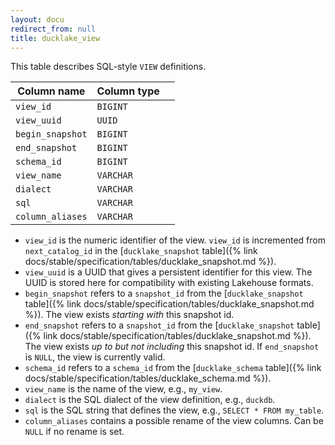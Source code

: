 ```yaml
---
layout: docu
redirect_from: null
title: ducklake_view
---
```


This table describes SQL-style `VIEW` definitions.

| Column name      | Column type |             |
| ---------------- | ----------- | ----------- |
| `view_id`        | `BIGINT`    |             |
| `view_uuid`      | `UUID`      |             |
| `begin_snapshot` | `BIGINT`    |             |
| `end_snapshot`   | `BIGINT`    |             |
| `schema_id`      | `BIGINT`    |             |
| `view_name`      | `VARCHAR`   |             |
| `dialect`        | `VARCHAR`   |             |
| `sql`            | `VARCHAR`   |             |
| `column_aliases` | `VARCHAR`   |             |

- `view_id` is the numeric identifier of the view.  `view_id` is incremented from `next_catalog_id` in the [`ducklake_snapshot` table]({% link docs/stable/specification/tables/ducklake_snapshot.md %}).
- `view_uuid` is a UUID that gives a persistent identifier for this view. The UUID is stored here for compatibility with existing Lakehouse formats.
- `begin_snapshot` refers to a `snapshot_id` from the [`ducklake_snapshot` table]({% link docs/stable/specification/tables/ducklake_snapshot.md %}). The view exists *starting with* this snapshot id.
- `end_snapshot` refers to a `snapshot_id` from the [`ducklake_snapshot` table]({% link docs/stable/specification/tables/ducklake_snapshot.md %}). The view exists *up to but not including* this snapshot id. If `end_snapshot` is `NULL`, the view is currently valid.
- `schema_id` refers to a `schema_id` from the [`ducklake_schema` table]({% link docs/stable/specification/tables/ducklake_schema.md %}).
- `view_name` is the name of the view, e.g., `my_view`.
- `dialect` is the SQL dialect of the view definition, e.g., `duckdb`.
- `sql` is the SQL string that defines the view, e.g., `SELECT * FROM my_table`.
- `column_aliases` contains a possible rename of the view columns. Can be `NULL` if no rename is set.
